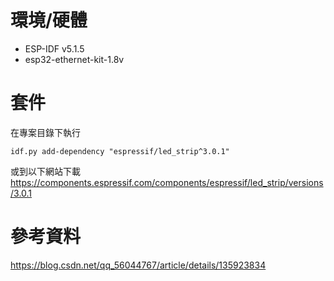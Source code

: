 # 環境/硬體
- ESP-IDF v5.1.5
- esp32-ethernet-kit-1.8v
# 套件
在專案目錄下執行 
```
idf.py add-dependency "espressif/led_strip^3.0.1"
```
或到以下網站下載  
https://components.espressif.com/components/espressif/led_strip/versions/3.0.1
# 參考資料
https://blog.csdn.net/qq_56044767/article/details/135923834
